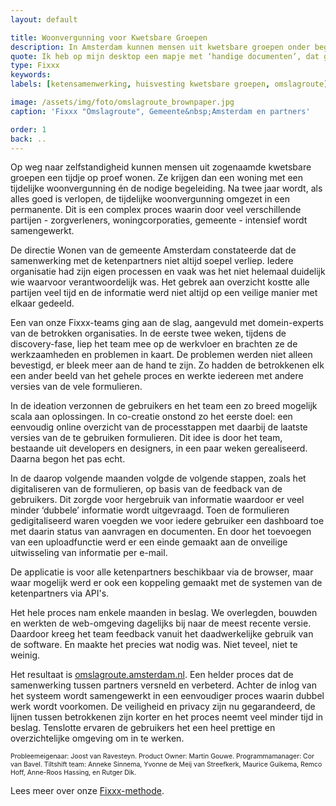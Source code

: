 ```yaml
---
layout: default

title: Woonvergunning voor Kwetsbare Groepen
description: In Amsterdam kunnen mensen uit kwetsbare groepen onder begeleiding een periode proef-wonen. Om dat te organiseren werken hulpverleners en gemeente nauw samen in een complex proces. En dat verliep niet altijd even soepel. Samen met de betrokkenen zorgde Tiltshift voor een oplossing.
quote: Ik heb op mijn desktop een mapje met ‘handige documenten’, dat gebruik ik altijd
type: Fixxx
keywords: 
labels: [ketensamenwerking, huisvesting kwetsbare groepen, omslagroute]

image: /assets/img/foto/omslagroute_brownpaper.jpg
caption: 'Fixxx "Omslagroute", Gemeente&nbsp;Amsterdam en partners'

order: 1
back: ..
---
```

<!-- context -->
Op weg naar zelfstandigheid kunnen mensen uit zogenaamde kwetsbare groepen een tijdje op proef wonen. Ze krijgen dan een woning met een tijdelijke woonvergunning én de nodige begeleiding. Na twee jaar wordt, als alles goed is verlopen, de tijdelijke woonvergunning omgezet in een permanente. Dit is een complex proces waarin door veel verschillende partijen - zorgverleners, woningcorporaties, gemeente - intensief wordt samengewerkt.

<!-- probleem -->
De directie Wonen van de gemeente Amsterdam constateerde dat de samenwerking met de ketenpartners niet altijd soepel verliep. Iedere organisatie had zijn eigen processen en vaak was het niet helemaal duidelijk wie waarvoor verantwoordelijk was. Het gebrek aan overzicht kostte alle partijen veel tijd en de informatie werd niet altijd op een veilige manier met elkaar gedeeld.

<!-- DISCOVERY -->
Een van onze Fixxx-teams ging aan de slag, aangevuld met domein-experts van de betrokken organisaties. In de eerste twee weken, tijdens de discovery-fase, liep het team mee op de werkvloer en brachten ze de werkzaamheden en problemen in kaart. De problemen werden niet alleen bevestigd, er bleek meer aan de hand te zijn. Zo hadden de betrokkenen elk een ander beeld van het gehele proces en werkte iedereen met andere versies van de vele formulieren.

<!-- IDEATION -->
In de ideation verzonnen de gebruikers en het team een zo breed mogelijk scala aan oplossingen. In co-creatie onstond zo het eerste doel: een eenvoudig online overzicht van de processtappen met daarbij de laatste versies van de te gebruiken formulieren. Dit idee is door het team, bestaande uit developers en designers, in een paar weken gerealiseerd. Daarna begon het pas echt.

<!-- DEVELOPMENT EN IMPLEMENTATIE -->
In de daarop volgende maanden volgde de volgende stappen, zoals het digitaliseren van de formulieren, op basis van de feedback van de gebruikers. Dit zorgde voor hergebruik van informatie waardoor er veel minder ‘dubbele’ informatie wordt uitgevraagd. Toen de formulieren gedigitaliseerd waren voegden we voor iedere gebruiker een dashboard toe met daarin status van aanvragen en documenten. En door het toevoegen van een uploadfunctie werd er een einde gemaakt aan de onveilige uitwisseling van informatie per e-mail.


<div class="article-image" style="background-image: url(/assets/img/foto/omslagroute_screenshot.png)">
    <div class="slope"></div>
    <div class="slope slope--flip"></div>
</div>

<!-- IMPLEMENTATIE -->
De applicatie is voor alle ketenpartners beschikbaar via de browser, maar waar mogelijk werd er ook een koppeling gemaakt met de systemen van de ketenpartners via API's.

Het hele proces nam enkele maanden in beslag. We overlegden, bouwden en werkten de web-omgeving dagelijks bij naar de meest recente versie. Daardoor kreeg het team feedback vanuit het daadwerkelijke gebruik van de software. En maakte het precies wat nodig was. Niet teveel, niet te weinig.

<!-- DELIVERY -->
<!-- uiteindelijke oplossing -->
Het resultaat is <a href="https://omslagroute.amsterdam.nl" target="_blank">omslagroute.amsterdam.nl</a>. Een helder proces dat de samenwerking tussen partners versneld en verbeterd. Achter de inlog van het systeem wordt samengewerkt in een eenvoudiger proces waarin dubbel werk wordt voorkomen. De veiligheid en privacy zijn nu gegarandeerd, de lijnen tussen betrokkenen zijn korter en het proces neemt veel minder tijd in beslag. Tenslotte ervaren de gebruikers het een heel prettige en overzichtelijke omgeving om in te werken.

<!-- team -->
<p style="font-size: 0.75em">Probleemeigenaar: Joost van Ravesteyn. Product Owner: Martin Gouwe. Programmamanager: Cor van Bavel. Tiltshift team: Anneke Sinnema, Yvonne de Meij van Streefkerk, Maurice Guikema, Remco Hoff, Anne-Roos Hassing, en Rutger Dik.</p>

Lees meer over onze [Fixxx-methode](/methodes/fixxx).
